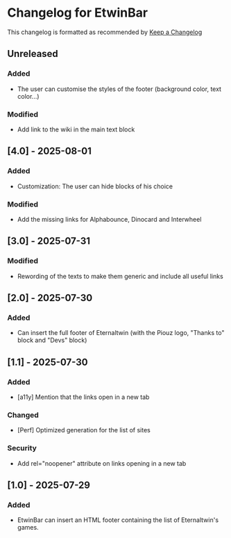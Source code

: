 # Changelog for EtwinBar
This changelog is formatted as recommended by [Keep a Changelog](https://keepachangelog.com/en/1.0.0/)

## Unreleased
### Added
- The user can customise the styles of the footer (background color, text color...)

### Modified
- Add link to the wiki in the main text block

## [4.0] - 2025-08-01
### Added
- Customization: The user can hide blocks of his choice

### Modified
- Add the missing links for Alphabounce, Dinocard and Interwheel

## [3.0] - 2025-07-31
### Modified
- Rewording of the texts to make them generic and include all useful links
## [2.0] - 2025-07-30
### Added
- Can insert the full footer of Eternaltwin (with the Piouz logo, "Thanks to" block and "Devs" block)

## [1.1] - 2025-07-30
### Added
- [a11y] Mention that the links open in a new tab

### Changed
- [Perf] Optimized generation for the list of sites

### Security 
- Add rel="noopener" attribute on links opening in a new tab
 
## [1.0] - 2025-07-29
### Added
- EtwinBar can insert an HTML footer containing the list of Eternaltwin's games.
